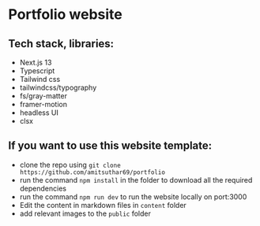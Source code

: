 # Portfolio website

## Tech stack, libraries:

- Next.js 13
- Typescript
- Tailwind css
- tailwindcss/typography
- fs/gray-matter
- framer-motion
- headless UI
- clsx

## If you want to use this website template:

- clone the repo using `git clone https://github.com/amitsuthar69/portfolio`
- run the command `npm install` in the folder to download all the required dependencies
- run the command `npm run dev` to run the website locally on port:3000
- Edit the content in markdown files in `content` folder
- add relevant images to the `public` folder
